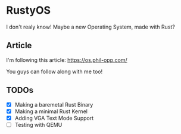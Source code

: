 # RustyOS

I don't realy know! Maybe a new Operating System, made with Rust?

## Article

I'm following this article: <https://os.phil-opp.com/>

You guys can follow along with me too!

## TODOs

- [x] Making a baremetal Rust Binary
- [x] Making a minimal Rust Kernel
- [x] Adding VGA Text Mode Support
- [ ] Testing with QEMU
